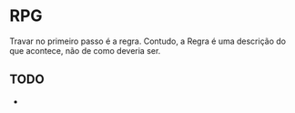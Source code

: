 # RPG

Travar no primeiro passo é a regra. Contudo, a Regra é uma descrição do que acontece, não de como deveria ser.


## TODO

-
